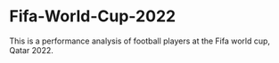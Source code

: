 # Fifa-World-Cup-2022
This is a performance analysis of football players at the Fifa world cup, Qatar 2022.
